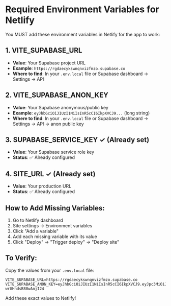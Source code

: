 # Required Environment Variables for Netlify

You MUST add these environment variables in Netlify for the app to work:

## 1. VITE_SUPABASE_URL
- **Value**: Your Supabase project URL
- **Example**: `https://rgdaecykswnqnvizfmzo.supabase.co`
- **Where to find**: In your `.env.local` file or Supabase dashboard → Settings → API

## 2. VITE_SUPABASE_ANON_KEY  
- **Value**: Your Supabase anonymous/public key
- **Example**: `eyJhbGciOiJIUzI1NiIsInR5cCI6IkpXVCJ9...` (long string)
- **Where to find**: In your `.env.local` file or Supabase dashboard → Settings → API → anon public key

## 3. SUPABASE_SERVICE_KEY ✓ (Already set)
- **Value**: Your Supabase service role key
- **Status**: ✅ Already configured

## 4. SITE_URL ✓ (Already set)
- **Value**: Your production URL
- **Status**: ✅ Already configured

## How to Add Missing Variables:

1. Go to Netlify dashboard
2. Site settings → Environment variables
3. Click "Add a variable"
4. Add each missing variable with its value
5. Click "Deploy" → "Trigger deploy" → "Deploy site"

## To Verify:
Copy the values from your `.env.local` file:
```
VITE_SUPABASE_URL=https://rgdaecykswnqnvizfmzo.supabase.co
VITE_SUPABASE_ANON_KEY=eyJhbGciOiJIUzI1NiIsInR5cCI6IkpXVCJ9.eyJpc3MiOiJzdXBhYmFzZSIsInJlZiI6InJnZGFlY3lrc3ducW52aXpmbXpvIiwicm9sZSI6ImFub24iLCJpYXQiOjE3NTY3NjM4MzMsImV4cCI6MjA3MjMzOTgzM30.Z55AoHF4BIF4Bo7At2_LJjOIt-wrGHndsB80wAnjI24
```

Add these exact values to Netlify!